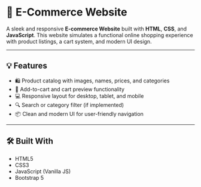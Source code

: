 # 🛒 E-Commerce Website

A sleek and responsive **E-commerce Website** built with **HTML**, **CSS**, and **JavaScript**. This website simulates a functional online shopping experience with product listings, a cart system, and modern UI design.

---

## 💡 Features

- 🛍️ Product catalog with images, names, prices, and categories
- 🛒 Add-to-cart and cart preview functionality
- 💻 Responsive layout for desktop, tablet, and mobile
- 🔍 Search or category filter (if implemented)
- 📦 Clean and modern UI for user-friendly navigation

---

## 🛠️ Built With

- HTML5
- CSS3
- JavaScript (Vanilla JS)
- Bootstrap 5
